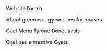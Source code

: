 Website for tsa

About green energy sources for houses

Gael Mena
Tyrone Donquavuis

Gael has a massive Gyats
